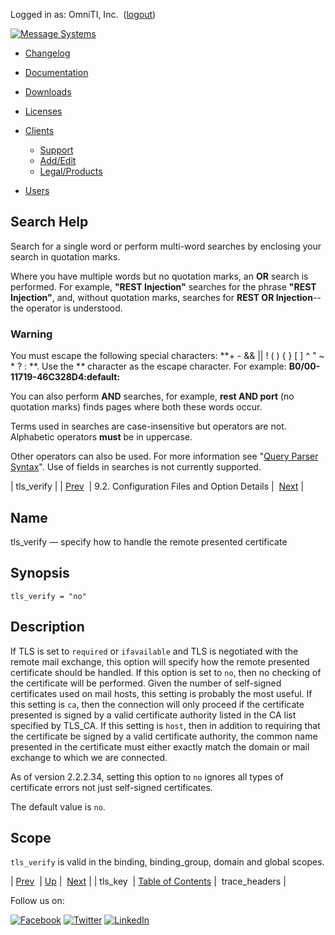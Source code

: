 Logged in as: OmniTI, Inc.  ([logout](https://support.messagesystems.com/logout.php))

[![Message Systems](https://support.messagesystems.com/images/ms-white205.png)](https://support.messagesystems.com/start.php) 

*   [Changelog](https://support.messagesystems.com/start.php?show=changelog)
*   [Documentation](https://support.messagesystems.com/docs/)
*   [Downloads](https://support.messagesystems.com/start.php)

*   [Licenses](https://support.messagesystems.com/license_summary.php)
*   <a href="">Clients</a>
    *   [Support](https://support.messagesystems.com/cs.php)
    *   [Add/Edit](https://support.messagesystems.com/edit_client.php)
    *   [Legal/Products](https://support.messagesystems.com/edit_products.php)
*   [Users](https://support.messagesystems.com/edit_customer.php)

## Search Help

Search for a single word or perform multi-word searches by enclosing your search in quotation marks.

Where you have multiple words but no quotation marks, an **OR** search is performed. For example, **"REST Injection"** searches for the phrase **"REST Injection"**, and, without quotation marks, searches for **REST OR Injection**--the operator is understood.

### Warning

You must escape the following special characters: **+ - && || ! ( ) { } [ ] ^ " ~ * ? : \**. Use the **\** character as the escape character. For example: **B0/00-11719-46C328D4\:default\:**

You can also perform **AND** searches, for example, **rest AND port** (no quotation marks) finds pages where both these words occur.

Terms used in searches are case-insensitive but operators are not. Alphabetic operators **must** be in uppercase.

Other operators can also be used. For more information see "[Query Parser Syntax](https://lucene.apache.org/core/old_versioned_docs/versions/3_0_0/queryparsersyntax.html)". Use of fields in searches is not currently supported.

| tls_verify |
| [Prev](conf.ref.tls_key.php)  | 9.2. Configuration Files and Option Details |  [Next](conf.ref.trace_headers.php) |

<a name="conf.ref.tls_verify"></a>
## Name

tls_verify — specify how to handle the remote presented certificate

## Synopsis

`tls_verify = "no"`

<a name="idp6976752"></a>
## Description

If TLS is set to `required` or `ifavailable` and TLS is negotiated with the remote mail exchange, this option will specify how the remote presented certificate should be handled. If this option is set to `no`, then no checking of the certificate will be performed. Given the number of self-signed certificates used on mail hosts, this setting is probably the most useful. If this setting is `ca`, then the connection will only proceed if the certificate presented is signed by a valid certificate authority listed in the CA list specified by TLS_CA. If this setting is `host`, then in addition to requiring that the certificate be signed by a valid certificate authority, the common name presented in the certificate must either exactly match the domain or mail exchange to which we are connected.

As of version 2.2.2.34, setting this option to `no` ignores all types of certificate errors not just self-signed certificates.

The default value is `no`.

<a name="idp6983376"></a>
## Scope

`tls_verify` is valid in the binding, binding_group, domain and global scopes.

| [Prev](conf.ref.tls_key.php)  | [Up](conf.ref.files.php) |  [Next](conf.ref.trace_headers.php) |
| tls_key  | [Table of Contents](index.php) |  trace_headers |

Follow us on:

[![Facebook](https://support.messagesystems.com/images/icon-facebook.png)](http://www.facebook.com/messagesystems) [![Twitter](https://support.messagesystems.com/images/icon-twitter.png)](http://twitter.com/#!/MessageSystems) [![LinkedIn](https://support.messagesystems.com/images/icon-linkedin.png)](http://www.linkedin.com/company/message-systems)
